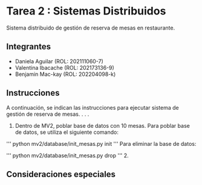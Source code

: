 # Tarea 2 : Sistemas Distribuidos

Sistema distribuido de gestión de reserva de mesas en restaurante.

## Integrantes
* Daniela Aguilar (ROL: 202111060-7)
* Valentina Ibacache (ROL: 202173136-9)
* Benjamin Mac-kay (ROL: 202204098-k)

## Instrucciones
A continuación, se indican las instrucciones para ejecutar sistema de gestión de reserva de mesas.
.
.
.
1. Dentro de MV2, poblar base de datos con 10 mesas.
Para poblar base de datos, se utiliza el siguiente comando:

'''
python mv2/database/init_mesas.py init
'''
Para eliminar la base de datos:

'''
python mv2/database/init_mesas.py drop
'''
2. 

## Consideraciones especiales